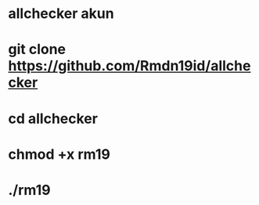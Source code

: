 # allchecker akun
# git clone https://github.com/Rmdn19id/allchecker
# cd allchecker
# chmod +x rm19
# ./rm19
